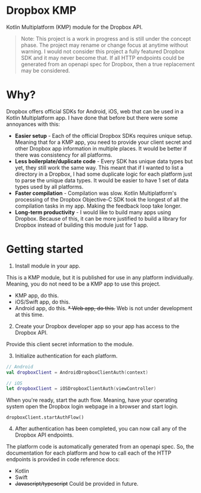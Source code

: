# Dropbox KMP

Kotlin Multiplatform (KMP) module for the Dropbox API.

> Note: This project is a work in progress and is still under the concept phase. The project may rename or change focus at anytime without warning. I would not consider this project a fully featured Dropbox SDK and it may never become that. If all HTTP endpoints could be generated from an openapi spec for Dropbox, then a true replacement may be considered.

# Why?

Dropbox offers official SDKs for Android, iOS, web that can be used in a Kotlin Multiplatform app. I have done that before but there were some annoyances with this:

* **Easier setup** - Each of the official Dropbox SDKs requires unique setup. Meaning that for a KMP app, you need to provide your client secret and other Dropbox app information in multiple places. It would be better if there was consistency for all platforms.
* **Less boilerplate/duplicate code** - Every SDK has unique data types but yet, they still work the same way. This meant that if I wanted to list a directory in a Dropbox, I had some duplicate logic for each platform just to parse the unique data types. It would be easier to have 1 set of data types used by all platforms.
* **Faster compilation** - Compilation was slow. Kotlin Multiplatform's processing of the Dropbox Objective-C SDK took the longest of all the compilation tasks in my app. Making the feedback loop take longer.
* **Long-term productivity** - I would like to build many apps using Dropbox. Because of this, it can be more justified to build a library for Dropbox instead of building this module just for 1 app.

# Getting started

1. Install module in your app.

This is a KMP module, but it is published for use in any platform individually. Meaning, you do not need to be a KMP app to use this project.

* KMP app, do this.
* iOS/Swift app, do this.
* Android app, do this.
~~* Web app, do this.~~ Web is not under development at this time.

2. Create your Dropbox developer app so your app has access to the Dropbox API.

Provide this client secret information to the module.

3. Initialize authentication for each platform.

```kotlin
// Android
val dropboxClient = AndroidDropboxClientAuth(context)
```

```swift
// iOS
let dropboxClient = iOSDropboxClientAuth(viewController)
```

When you're ready, start the auth flow. Meaning, have your operating system open the Dropbox login webpage in a browser and start login.

```
dropboxClient.startAuthFlow()
```

4. After authentication has been completed, you can now call any of the Dropbox API endpoints.

The platform code is automatically generated from an openapi spec. So, the documentation for each platform and how to call each of the HTTP endpoints is provided in code reference docs:

* Kotlin
* Swift
* ~~Javascript/typescript~~ Could be provided in future.